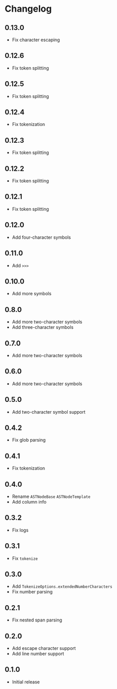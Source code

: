 # Changelog

## 0.13.0

- Fix character escaping

## 0.12.6

- Fix token splitting

## 0.12.5

- Fix token splitting

## 0.12.4

- Fix tokenization

## 0.12.3

- Fix token splitting

## 0.12.2

- Fix token splitting

## 0.12.1

- Fix token splitting

## 0.12.0

- Add four-character symbols

## 0.11.0

- Add `>>>`

## 0.10.0

- Add more symbols

## 0.8.0

- Add more two-character symbols
- Add three-character symbols

## 0.7.0

- Add more two-character symbols

## 0.6.0

- Add more two-character symbols

## 0.5.0

- Add two-character symbol support

## 0.4.2

- Fix glob parsing

## 0.4.1

- Fix tokenization

## 0.4.0

- Rename `ASTNodeBase` `ASTNodeTemplate`
- Add column info

## 0.3.2

- Fix logs

## 0.3.1

- Fix `tokenize`

## 0.3.0

- Add `TokenizeOptions.extendedNumberCharacters`
- Fix number parsing

## 0.2.1

- Fix nested span parsing

## 0.2.0

- Add escape character support
- Add line number support

## 0.1.0

- Initial release
